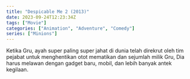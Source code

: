 ```yaml
---
title: "Despicable Me 2 (2013)"
date: 2023-09-24T12:23:34Z
tags: ["Movie"]
categories: ["Animation", "Adventure", "Comedy"]
series: ["Minions"]
---
```


Ketika Gru, ayah super paling super jahat di dunia telah direkrut oleh tim pejabat untuk menghentikan otot mematikan dan sejumlah milik Gru, Dia harus melawan dengan gadget baru, mobil, dan lebih banyak antek kegilaan.

  <mux-player stream-type="on-demand"
  src="https://kp3d-my.sharepoint.com/personal/ryoo_kp3d_onmicrosoft_com/_layouts/15/download.aspx?share=Ed7brhwBXZZHuFtH2EMwqfABUXoMddnG6FrFHt8bSy6x6g" metadata-video-title="Despicable Me 2 (2013)" prefer-playback="mse" controls>
  </mux-player>
  
  
  <script src="https://cdn.jsdelivr.net/npm/@mux/mux-player"></script>
  
   <script id="lx4QpGkbvFCEVFpoHSAMDiCMHC1dVnVXComVqTQMiwY" type="application/ld+json">
 {
  "@context": "https://schema.org/",
  "@type": "VideoObject",
  "name": "Despicable Me 2",
  "contentUrl": "https://stream.mux.com/lx4QpGkbvFCEVFpoHSAMDiCMHC1dVnVXComVqTQMiwY.m3u8",
  "thumbnailUrl": "https://www.themoviedb.org/t/p/original/z9TyU9t3Xrdpze4qqstVS6XW1ji.jpg?width=314&fit_mode=preserve&time=25",
  "uploadDate": "2023-09-24T12:23:34Z",
}

</script>

